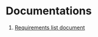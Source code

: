 # Documentations

1. [Requirements list document](https://docs.google.com/document/d/13RY6qUyLYfm94uAda4cGGUxKGZzahQbQOKxfNm2pUC8)